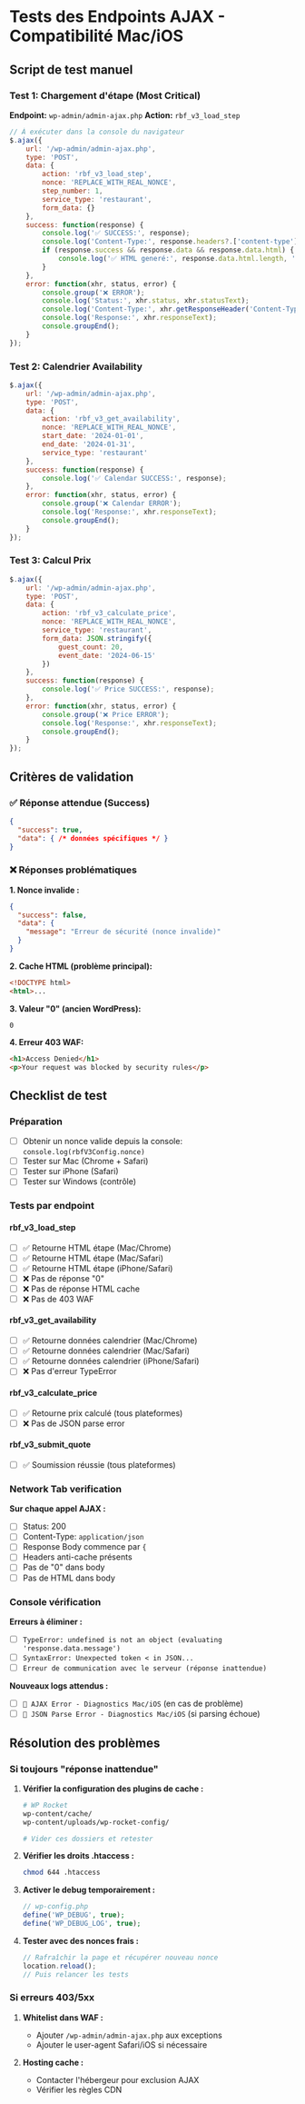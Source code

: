 # Tests des Endpoints AJAX - Compatibilité Mac/iOS

## Script de test manuel

### Test 1: Chargement d'étape (Most Critical)

**Endpoint:** `wp-admin/admin-ajax.php`
**Action:** `rbf_v3_load_step`

```javascript
// À exécuter dans la console du navigateur
$.ajax({
    url: '/wp-admin/admin-ajax.php',
    type: 'POST',
    data: {
        action: 'rbf_v3_load_step',
        nonce: 'REPLACE_WITH_REAL_NONCE',
        step_number: 1,
        service_type: 'restaurant',
        form_data: {}
    },
    success: function(response) {
        console.log('✅ SUCCESS:', response);
        console.log('Content-Type:', response.headers?.['content-type'] || 'unknown');
        if (response.success && response.data && response.data.html) {
            console.log('✅ HTML generé:', response.data.html.length, 'chars');
        }
    },
    error: function(xhr, status, error) {
        console.group('❌ ERROR');
        console.log('Status:', xhr.status, xhr.statusText);
        console.log('Content-Type:', xhr.getResponseHeader('Content-Type'));
        console.log('Response:', xhr.responseText);
        console.groupEnd();
    }
});
```

### Test 2: Calendrier Availability

```javascript
$.ajax({
    url: '/wp-admin/admin-ajax.php',
    type: 'POST',
    data: {
        action: 'rbf_v3_get_availability',
        nonce: 'REPLACE_WITH_REAL_NONCE',
        start_date: '2024-01-01',
        end_date: '2024-01-31',
        service_type: 'restaurant'
    },
    success: function(response) {
        console.log('✅ Calendar SUCCESS:', response);
    },
    error: function(xhr, status, error) {
        console.group('❌ Calendar ERROR');
        console.log('Response:', xhr.responseText);
        console.groupEnd();
    }
});
```

### Test 3: Calcul Prix

```javascript
$.ajax({
    url: '/wp-admin/admin-ajax.php',
    type: 'POST',
    data: {
        action: 'rbf_v3_calculate_price',
        nonce: 'REPLACE_WITH_REAL_NONCE',
        service_type: 'restaurant',
        form_data: JSON.stringify({
            guest_count: 20,
            event_date: '2024-06-15'
        })
    },
    success: function(response) {
        console.log('✅ Price SUCCESS:', response);
    },
    error: function(xhr, status, error) {
        console.group('❌ Price ERROR');
        console.log('Response:', xhr.responseText);
        console.groupEnd();
    }
});
```

## Critères de validation

### ✅ Réponse attendue (Success)
```json
{
  "success": true,
  "data": { /* données spécifiques */ }
}
```

### ❌ Réponses problématiques

**1. Nonce invalide :**
```json
{
  "success": false,
  "data": {
    "message": "Erreur de sécurité (nonce invalide)"
  }
}
```

**2. Cache HTML (problème principal):**
```html
<!DOCTYPE html>
<html>...
```

**3. Valeur "0" (ancien WordPress):**
```
0
```

**4. Erreur 403 WAF:**
```html
<h1>Access Denied</h1>
<p>Your request was blocked by security rules</p>
```

## Checklist de test

### Préparation
- [ ] Obtenir un nonce valide depuis la console: `console.log(rbfV3Config.nonce)`
- [ ] Tester sur Mac (Chrome + Safari)
- [ ] Tester sur iPhone (Safari)
- [ ] Tester sur Windows (contrôle)

### Tests par endpoint

#### rbf_v3_load_step
- [ ] ✅ Retourne HTML étape (Mac/Chrome)
- [ ] ✅ Retourne HTML étape (Mac/Safari)  
- [ ] ✅ Retourne HTML étape (iPhone/Safari)
- [ ] ❌ Pas de réponse "0"
- [ ] ❌ Pas de réponse HTML cache
- [ ] ❌ Pas de 403 WAF

#### rbf_v3_get_availability  
- [ ] ✅ Retourne données calendrier (Mac/Chrome)
- [ ] ✅ Retourne données calendrier (Mac/Safari)
- [ ] ✅ Retourne données calendrier (iPhone/Safari)
- [ ] ❌ Pas d'erreur TypeError

#### rbf_v3_calculate_price
- [ ] ✅ Retourne prix calculé (tous plateformes)
- [ ] ❌ Pas de JSON parse error

#### rbf_v3_submit_quote
- [ ] ✅ Soumission réussie (tous plateformes)

### Network Tab verification

**Sur chaque appel AJAX :**
- [ ] Status: 200
- [ ] Content-Type: `application/json`
- [ ] Response Body commence par `{`
- [ ] Headers anti-cache présents
- [ ] Pas de "0" dans body  
- [ ] Pas de HTML dans body

### Console vérification

**Erreurs à éliminer :**
- [ ] `TypeError: undefined is not an object (evaluating 'response.data.message')`
- [ ] `SyntaxError: Unexpected token < in JSON...`
- [ ] `Erreur de communication avec le serveur (réponse inattendue)`

**Nouveaux logs attendus :**
- [ ] `🚨 AJAX Error - Diagnostics Mac/iOS` (en cas de problème)
- [ ] `🚨 JSON Parse Error - Diagnostics Mac/iOS` (si parsing échoue)

## Résolution des problèmes

### Si toujours "réponse inattendue"

1. **Vérifier la configuration des plugins de cache :**
   ```bash
   # WP Rocket
   wp-content/cache/
   wp-content/uploads/wp-rocket-config/
   
   # Vider ces dossiers et retester
   ```

2. **Vérifier les droits .htaccess :**
   ```bash
   chmod 644 .htaccess
   ```

3. **Activer le debug temporairement :**
   ```php
   // wp-config.php 
   define('WP_DEBUG', true);
   define('WP_DEBUG_LOG', true);
   ```

4. **Tester avec des nonces frais :**
   ```javascript
   // Rafraîchir la page et récupérer nouveau nonce
   location.reload();
   // Puis relancer les tests
   ```

### Si erreurs 403/5xx

1. **Whitelist dans WAF :**
   - Ajouter `/wp-admin/admin-ajax.php` aux exceptions
   - Ajouter le user-agent Safari/iOS si nécessaire

2. **Hosting cache :**
   - Contacter l'hébergeur pour exclusion AJAX
   - Vérifier les règles CDN
